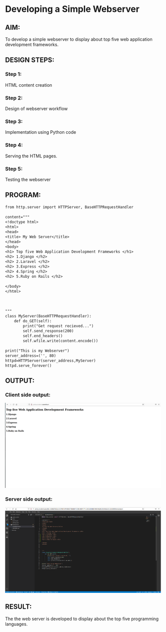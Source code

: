 # Developing a Simple Webserver
## AIM:

To develop a simple webserver to display about top five web application development frameworks.

## DESIGN STEPS:
### Step 1: 
HTML content creation
### Step 2:
Design of webserver workflow
### Step 3:
Implementation using Python code
### Step 4:
Serving the HTML pages.
### Step 5:
Testing the webserver

## PROGRAM:
```
from http.server import HTTPServer, BaseHTTPRequestHandler

content="""
<!doctype html>
<html>
<head>
<title> My Web Server</title>
</head>
<body>
<h1> Top five Web Application Development Frameworks </h1>
<h2> 1.Django </h2>
<h2> 2.Laravel </h2>
<h2> 3.Express </h2>
<h2> 4.Spring </h2>
<h2> 5.Ruby on Rails </h2>

</body>
</html>



"""
class MyServer(BaseHTTPRequestHandler):
    def do_GET(self):
        print("Get request recieved...")
        self.send_response(200)
        self.end_headers()
        self.wfile.write(content.encode())

print("This is my Webserver")
server_address=('', 80)
httpd=HTTPServer(server_address,MyServer)
httpd.serve_forever()

```
## OUTPUT:
### Client side output:
![Client side output](./images/client.png)
### Server side output:
![Server side output](./images/server.png)
## RESULT:
The the web server is developed to display about the top five programming languages.

[def]: ./images/server.png